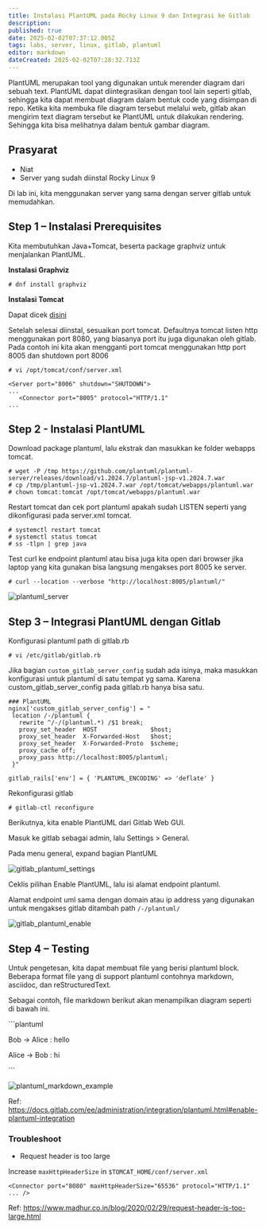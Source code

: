 ```yaml
---
title: Instalasi PlantUML pada Rocky Linux 9 dan Integrasi ke Gitlab
description: 
published: true
date: 2025-02-02T07:37:12.005Z
tags: labs, server, linux, gitlab, plantuml
editor: markdown
dateCreated: 2025-02-02T07:28:32.713Z
---
```


PlantUML merupakan tool yang digunakan untuk merender diagram dari sebuah text. PlantUML dapat diintegrasikan dengan tool lain seperti gitlab, sehingga kita dapat membuat diagram dalam bentuk code yang disimpan di repo. Ketika kita membuka file diagram tersebut melalui web, gitlab akan mengirim text diagram tersebut ke PlantUML untuk dilakukan rendering. Sehingga kita bisa melihatnya dalam bentuk gambar diagram.

## Prasyarat
-   Niat
-   Server yang sudah diinstal Rocky Linux 9

Di lab ini, kita menggunakan server yang sama dengan server gitlab untuk memudahkan.

## Step 1 – Instalasi Prerequisites

Kita membutuhkan Java+Tomcat, beserta package graphviz untuk menjalankan PlantUML.

**Instalasi Graphviz**

```plaintext
# dnf install graphviz
```

**Instalasi Tomcat**

Dapat dicek [disini](/labs/servers/linux/instalasi-dan-upgrade-tomcat-rocky-9)

Setelah selesai diinstal, sesuaikan port tomcat. Defaultnya tomcat listen http menggunakan port 8080, yang biasanya port itu juga digunakan oleh gitlab. Pada contoh ini kita akan mengganti port tomcat menggunakan http port 8005 dan shutdown port 8006

```plaintext
# vi /opt/tomcat/conf/server.xml
```
```plaintext
<Server port="8006" shutdown="SHUTDOWN">
...
   <Connector port="8005" protocol="HTTP/1.1"
...
```

## Step 2 - Instalasi PlantUML

Download package plantuml, lalu ekstrak dan masukkan ke folder webapps tomcat.

```plaintext
# wget -P /tmp https://github.com/plantuml/plantuml-server/releases/download/v1.2024.7/plantuml-jsp-v1.2024.7.war
# cp /tmp/plantuml-jsp-v1.2024.7.war /opt/tomcat/webapps/plantuml.war
# chown tomcat:tomcat /opt/tomcat/webapps/plantuml.war
```

Restart tomcat dan cek port plantuml apakah sudah LISTEN seperti yang dikonfigurasi pada server.xml tomcat.

```plaintext
# systemctl restart tomcat
# systemctl status tomcat
# ss -tlpn | grep java
```

Test curl ke endpoint plantuml atau bisa juga kita open dari browser jika laptop yang kita gunakan bisa langsung mengakses port 8005 ke server.

```plaintext
# curl --location --verbose "http://localhost:8005/plantuml/"
```

![plantuml_server](https://res.cloudinary.com/peladen/image/upload/v1738477803/peladen/2025/02/plantuml_server.png)

## Step 3 – Integrasi PlantUML dengan Gitlab

Konfigurasi plantuml path di gitlab.rb
```plaintext
# vi /etc/gitlab/gitlab.rb
```
Jika bagian `custom_gitlab_server_config` sudah ada isinya, maka masukkan konfigurasi untuk plantuml di satu tempat yg sama. Karena custom\_gitlab\_server\_config pada gitlab.rb hanya bisa satu.

```plaintext
### PlantUML
nginx['custom_gitlab_server_config'] = "
 location /-/plantuml {
   rewrite ^/-/(plantuml.*) /$1 break;
   proxy_set_header  HOST               $host;
   proxy_set_header  X-Forwarded-Host   $host;
   proxy_set_header  X-Forwarded-Proto  $scheme;
   proxy_cache off;
   proxy_pass http://localhost:8005/plantuml;
 }"

gitlab_rails['env'] = { 'PLANTUML_ENCODING' => 'deflate' }
```

Rekonfigurasi gitlab

```plaintext
# gitlab-ctl reconfigure
```

Berikutnya, kita enable PlantUML dari Gitlab Web GUI.

Masuk ke gitlab sebagai admin, lalu Settings > General.

Pada menu general, expand bagian PlantUML

![gitlab_plantuml_settings](https://res.cloudinary.com/peladen/image/upload/v1738477801/peladen/2025/02/gitlab_plantuml_01.png)

Ceklis pilihan Enable PlantUML, lalu isi alamat endpoint plantuml.

Alamat endpoint uml sama dengan domain atau ip address yang digunakan untuk mengakses gitlab ditambah path `/-/plantuml/`

![gitlab_plantuml_enable](https://res.cloudinary.com/peladen/image/upload/v1738477800/peladen/2025/02/gitlab_plantuml_02.png)

## Step 4 – Testing

Untuk pengetesan, kita dapat membuat file yang berisi plantuml block. Beberapa format file yang di support plantuml contohnya markdown, asciidoc, dan reStructuredText.

Sebagai contoh, file markdown berikut akan menampilkan diagram seperti di bawah ini.

\`\`\`plantuml

Bob -> Alice : hello

Alice -> Bob : hi

\`\`\`

![plantuml_markdown_example](https://res.cloudinary.com/peladen/image/upload/v1738477801/peladen/2025/02/plantuml_markdown_example.png)

Ref:
https://docs.gitlab.com/ee/administration/integration/plantuml.html#enable-plantuml-integration

### Troubleshoot

-   Request header is too large

Increase `maxHttpHeaderSize` in `$TOMCAT_HOME/conf/server.xml`

```plaintext
<Connector port="8080" maxHttpHeaderSize="65536" protocol="HTTP/1.1" ... />
```

Ref:
https://www.madhur.co.in/blog/2020/02/29/request-header-is-too-large.html